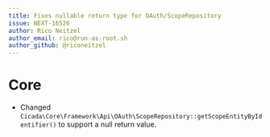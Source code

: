 ```yaml
---
title: Fixes nullable return type for OAuth/ScopeRepository
issue: NEXT-16526
author: Rico Neitzel
author_email: rico@run-as-root.sh
author_github: @riconeitzel
---
```

# Core
* Changed `Cicada\Core\Framework\Api\OAuth\ScopeRepository::getScopeEntityByIdentifier()` to support a null return value.
